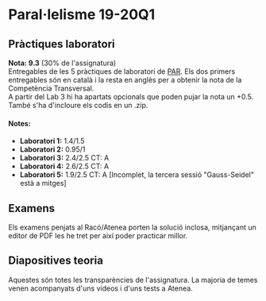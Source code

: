 # Paral·lelisme 19-20Q1  
## Pràctiques laboratori  
**Nota: 9.3** (30% de l'assignatura)  
Entregables de les 5 pràctiques de laboratori de [PAR](https://www.fib.upc.edu/ca/estudis/graus/grau-en-enginyeria-informatica/pla-destudis/assignatures/PAR). Els dos primers entregables són en català
i la resta en anglès per a obtenir la nota de la Competència Transversal.  
A partir del Lab 3 hi ha apartats opcionals que poden pujar la nota un +0.5. També s'ha d'incloure
els codis en un .zip.  
#### Notes:
* **Laboratori 1:** 1.4/1.5
* **Laboratori 2:** 0.95/1
* **Laboratori 3:** 2.4/2.5 CT: A
* **Laboratori 4:** 2.6/2.5 CT: A
* **Laboratori 5:** 1.9/2.5 CT: A [Incomplet, la tercera sessió "Gauss-Seidel" està a mitges]  
## Examens  
Els examens penjats al Racó/Atenea porten la solució inclosa, mitjançant un editor de PDF les he tret per així poder practicar millor.  
## Diapositives teoria  
Aquestes són totes les transparències de l'assignatura. La majoria de temes venen acompanyats d'uns vídeos i d'uns tests a Atenea.
